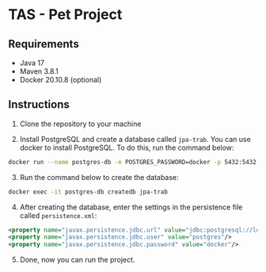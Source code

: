 # TAS - Pet Project

## Requirements

- Java 17
- Maven 3.8.1
- Docker 20.10.8 (optional)

## Instructions

1. Clone the repository to your machine

2. Install PostgreSQL and create a database called `jpa-trab`. You can use docker to install PostgreSQL. To do this, run the command below:

```bash
docker run --name postgres-db -e POSTGRES_PASSWORD=docker -p 5432:5432 -d postgres
```

3. Run the command below to create the database:

```bash
docker exec -it postgres-db createdb jpa-trab
```

4. After creating the database, enter the settings in the persistence file called `persistence.xml`:

```xml
<property name="javax.persistence.jdbc.url" value="jdbc:postgresql://localhost:5432/jpa"/>
<property name="javax.persistence.jdbc.user" value="postgres"/>
<property name="javax.persistence.jdbc.password" value="docker"/>
```

5. Done, now you can run the project.